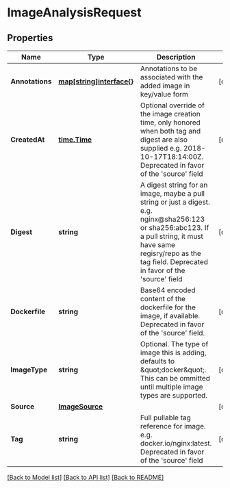 # ImageAnalysisRequest

## Properties

Name | Type | Description | Notes
------------ | ------------- | ------------- | -------------
**Annotations** | [**map[string]interface{}**](.md) | Annotations to be associated with the added image in key/value form | [optional] 
**CreatedAt** | [**time.Time**](time.Time.md) | Optional override of the image creation time, only honored when both tag and digest are also supplied  e.g. 2018-10-17T18:14:00Z. Deprecated in favor of the &#39;source&#39; field | [optional] 
**Digest** | **string** | A digest string for an image, maybe a pull string or just a digest. e.g. nginx@sha256:123 or sha256:abc123. If a pull string, it must have same regisry/repo as the tag field. Deprecated in favor of the &#39;source&#39; field | [optional] 
**Dockerfile** | **string** | Base64 encoded content of the dockerfile for the image, if available. Deprecated in favor of the &#39;source&#39; field. | [optional] 
**ImageType** | **string** | Optional. The type of image this is adding, defaults to \&quot;docker\&quot;. This can be ommitted until multiple image types are supported. | [optional] 
**Source** | [**ImageSource**](ImageSource.md) |  | [optional] 
**Tag** | **string** | Full pullable tag reference for image. e.g. docker.io/nginx:latest. Deprecated in favor of the &#39;source&#39; field | [optional] 

[[Back to Model list]](../README.md#documentation-for-models) [[Back to API list]](../README.md#documentation-for-api-endpoints) [[Back to README]](../README.md)


